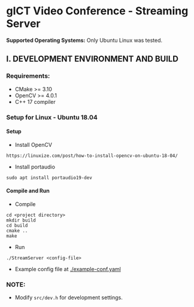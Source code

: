 # gICT Video Conference - Streaming Server

**Supported Operating Systems:** Only Ubuntu Linux was tested.

## I. DEVELOPMENT ENVIRONMENT AND BUILD

### Requirements:

- CMake >= 3.10
- OpenCV >= 4.0.1
- C++ 17 compiler

### Setup for Linux - Ubuntu 18.04

#### Setup

- Install OpenCV

```
https://linuxize.com/post/how-to-install-opencv-on-ubuntu-18-04/
```

- Install portaudio
```
sudo apt install portaudio19-dev
```

#### Compile and Run

- Compile
```
cd <project directory>
mkdir build
cd build
cmake ..
make
```

- Run
```
./StreamServer <config-file>
```

- Example config file at [./example-conf.yaml](example-conf.yaml)

### NOTE:

- Modify `src/dev.h` for development settings.
